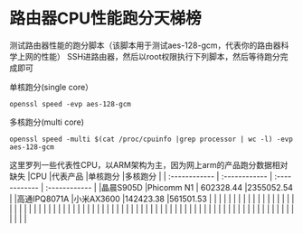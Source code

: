 # **路由器CPU性能跑分天梯榜**

测试路由器性能的跑分脚本（该脚本用于测试aes-128-gcm，代表你的路由器科学上网的性能）
SSH进路由器，然后以root权限执行下列脚本，然后等待跑分完成即可

单核跑分(single core）

```
openssl speed -evp aes-128-gcm
```

多核跑分(multi core)

```
openssl speed -multi $(cat /proc/cpuinfo |grep processor | wc -l) -evp aes-128-gcm
```

这里罗列一些代表性CPU，以ARM架构为主，因为网上arm的产品跑分数据相对缺失
|CPU  |代表产品 |单核跑分   |多核跑分   |
| :------------ | :------------ | :------------ | :------------ |
|晶晨S905D   |Phicomm N1   | 602328.44   |2355052.54   |
|高通IPQ8071A   |小米AX3600   |142423.38   |561501.53   |
|   |   |   |   |
|   |   |   |   |
|   |   |   |   |
|   |   |   |   |
|   |   |   |   |
|   |   |   |   |
|   |   |   |   |
|   |   |   |   |
|   |   |   |   |
|   |   |   |   |
|   |   |   |   |
|   |   |   |   |
|   |   |   |   |
|   |   |   |   |
|   |   |   |   |
|   |   |   |   |




